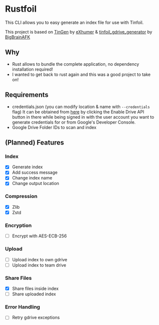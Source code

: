 # Rustfoil

This CLI allows you to easy generate an index file for use with Tinfoil.

This project is based on [TinGen](https://github.com/eXhumer/TinGen) by [eXhumer](https://github.com/eXhumer) & [tinfoil_gdrive_generator](https://github.com/BigBrainAFK/tinfoil_gdrive_generator/) by [BigBrainAFK](https://github.com/BigBrainAFK) 

## Why

- Rust allows to bundle the complete application, no dependency installation required!
- I wanted to get back to rust again and this was a good project to take on!

## Requirements

- credentials.json (you can modify location & name with `--credentials` flag) It can be obtained from [here](https://developers.google.com/drive/api/v3/quickstart/python) by clicking the Enable Drive API button in there while being signed in with the user account you want to generate credentials for or from Google's Developer Console.
- Google Drive Folder IDs to scan and index

## (Planned) Features

### Index

- [x] Generate index
- [x] Add success message
- [x] Change index name
- [x] Change output location

### Compression

- [x] Zlib
- [x] Zstd

### Encryption

- [ ] Encrypt with AES-ECB-256

### Upload 

- [ ] Upload index to own gdrive
- [ ] Upload index to team drive

### Share Files

- [x] Share files inside index
- [ ] Share uploaded index

### Error Handling

- [ ] Retry gdrive exceptions
